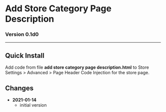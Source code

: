 # Add Store Category Page Description

### Version 0.1d0

---

## Quick Install

Add code from file **add store category page description.html** to
Store Settings > Advanced > Page Header Code Injection for the store page.

## Changes

<ul>
  <!-- li>
    <strong>
      2021-04-30
      </strong>
    <ul>
      <li>
        fixed issue with code not changing language for mobile button
        </li>
      <li>
        bumped version to v0.1d1
        </li>
      </ul>
    <br>
    </li -->
  <li>
    <strong>
      2021-01-14
      </strong>
    <ul>
      <li>
        initial version
        </li>
      </ul>
    </li>
  </ul>
